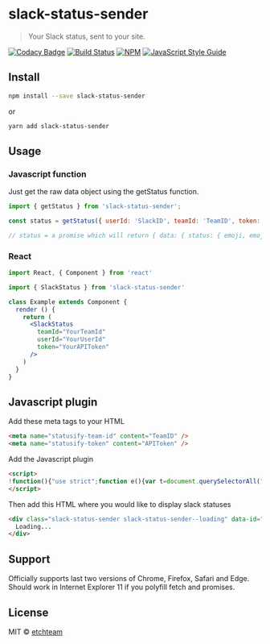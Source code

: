 # slack-status-sender

> Your Slack status, sent to your site.

[![Codacy Badge](https://api.codacy.com/project/badge/Grade/d27c3c392c314fbcb8cb6ea9ce052fa0)](https://www.codacy.com?utm_source=github.com&amp;utm_medium=referral&amp;utm_content=etchteam/slack-status-sender&amp;utm_campaign=Badge_Grade)
[![Build Status](https://travis-ci.com/etchteam/slack-status-sender.svg?token=Keq3sENfwYStLzCYujxz&branch=master)](https://travis-ci.com/etchteam/slack-status-sender)
[![NPM](https://img.shields.io/npm/v/slack-status-sender.svg)](https://www.npmjs.com/package/slack-status-sender)
[![JavaScript Style Guide](https://img.shields.io/badge/code_style-standard-brightgreen.svg)](https://standardjs.com)

## Install

```bash
npm install --save slack-status-sender
```

or

```bash
yarn add slack-status-sender
```

## Usage

### Javascript function

Just get the raw data object using the getStatus function.

```js
import { getStatus } from 'slack-status-sender';

const status = getStatus({ userId: 'SlackID', teamId: 'TeamID', token: 'APIToken' });

// status = a promise which will return { data: { status: { emoji, emojiText, content } } }
```

### React

```jsx
import React, { Component } from 'react'

import { SlackStatus } from 'slack-status-sender'

class Example extends Component {
  render () {
    return (
      <SlackStatus
        teamId="YourTeamId"
        userId="YourUserId"
        token="YourAPIToken"
      />
    )
  }
}
```

## Javascript plugin

Add these meta tags to your HTML

```html
<meta name="statusify-team-id" content="TeamID" />
<meta name="statusify-token" content="APIToken" />
```

Add the Javascript plugin

```html
<script>
!function(){"use strict";function e(){var t=document.querySelectorAll(".status-sender"),d=document.querySelector('[name="status-sender-team-id"]').getAttribute("content"),c=document.querySelector('[name="status-sender-token"]').getAttribute("content"),i=function(t){t.innerHTML="Failed to load status",t.classList.remove("status-sender--loading"),t.classList.add("status-sender--error")};t&&[].concat(function(t){if(Array.isArray(t)){for(var e=0,n=Array(t.length);e<t.length;e++)n[e]=t[e];return n}return Array.from(t)}(t)).forEach(function(o){var t,e,n,s,a,r=o.getAttribute("data-id"),u=o.getAttribute("data-placeholder");(t={userId:r,teamId:d,token:c},n=t.userId,s=t.teamId,a=t.token,fetch("https://sender.etch.co/graphql",{method:"POST",headers:{"Content-Type":"application/json",Authorization:"Bearer "+a},body:JSON.stringify({query:(e={userId:n,teamId:s},'\n    query {\n      status(userId: "'+e.userId+'", teamId: "'+e.teamId+'") {\n        content\n        emoji\n        emojiText\n      }\n    }\n  ')})}).then(function(t){return t.json()}).then(function(t){return t.data})).then(function(t){if(t.status){var e=t.status,n=e.emoji,s=e.content,a=(""===n||!n)&&(""===s||!s),r='\n            <span class="status-sender__emoji">'+(t.status.emoji||"◯")+"</span>\n          ";""!==t.status.content&&(r+='<span class="status-sender__text">'+t.status.content+"</span>"),a&&(r+="<span className='status-sender__placeholder'>"+(u||"No status")+"</span>"),o.innerHTML=r,o.classList.remove("status-sender--loading")}else i(o)}).catch(function(){i(o)})})}document.addEventListener("DOMContentLoaded",function(t){e()})}();
</script>
```

Then add this HTML where you would like to display slack statuses

```html
<div class="slack-status-sender slack-status-sender--loading" data-id="SlackID">
  Loading...
</div>
```

## Support

Officially supports last two versions of Chrome, Firefox, Safari and Edge.
Should work in Internet Explorer 11 if you polyfill fetch and promises.

## License

MIT © [etchteam](https://github.com/etchteam)
